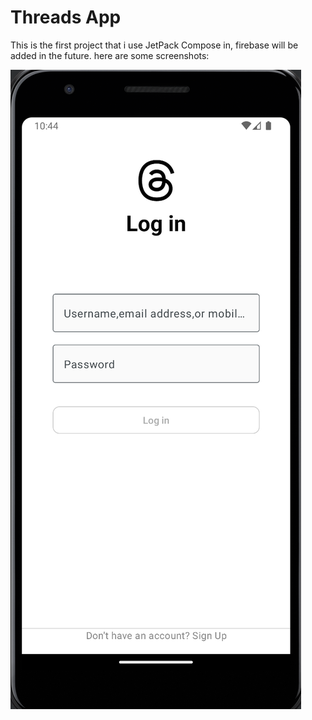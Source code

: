 # Threads App
This is the first project that i use JetPack Compose in, firebase will be added in the future.
here are some screenshots:

![screen](screenshots/screen.png)

